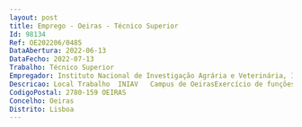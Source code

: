 ```yaml
--- 
layout: post
title: Emprego - Oeiras - Técnico Superior
Id: 98134
Ref: OE202206/0485
DataAbertura: 2022-06-13
DataFecho: 2022-07-13
Trabalho: Técnico Superior
Empregador: Instituto Nacional de Investigação Agrária e Veterinária, I.P.
Descricao: Local Trabalho  INIAV   Campus de OeirasExercício de funções da carreira e categoria de técnico superior, necessárias ao cumprimento das competências do Gabinete de Apoio a Projetos, unidade orgânica flexível do Instituto Nacional de Investigação Agrária e Veterinária, I.P., criada pela Deliberação n.º 963 2013, publicada no Diário da República, 2.ª Série, n.º 79, de 23 de abril, designadamente a) Apoio técnico e logístico aos investigadores na preparação de candidaturas e na execução de projetos e protocolos em estreita articulação com os Departamentos de Recursos Financeiros e Patrimoniais e de Recursos Humanos do Instituto b) Difusão pelos investigadores de informação técnico – científica pertinente à formalização dos instrumentos de sustentação das suas atividades c) Sustentação da logística do ciclo de vida de projetos de I&DT  preparação e formalização de candidaturas, monitorização e acompanhamento técnico e financeiro dos projetos em curso, nomeadamente a tramitação dos procedimentos (pagamentos e ou reembolsos), com as várias plataformas Web que suportam a gestão dos financiamentos captados pelos projetos aprovados.
CodigoPostal: 2780-159 OEIRAS
Concelho: Oeiras
Distrito: Lisboa
--- 
```

